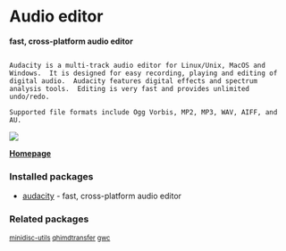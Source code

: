 # Audio editor

__fast, cross-platform audio editor__

```

Audacity is a multi-track audio editor for Linux/Unix, MacOS and
Windows.  It is designed for easy recording, playing and editing of
digital audio.  Audacity features digital effects and spectrum
analysis tools.  Editing is very fast and provides unlimited
undo/redo.

Supported file formats include Ogg Vorbis, MP2, MP3, WAV, AIFF, and AU.

```

![](https://screenshots.debian.net/thumbnail/audacity/)


 **[Homepage](http://audacity.sourceforge.net/)**

### Installed packages

* [audacity](https://packages.debian.org/jessie/audacity) - fast, cross-platform audio editor

### Related packages

<sub> [minidisc-utils](https://packages.debian.org/jessie/minidisc-utils) [qhimdtransfer](https://packages.debian.org/jessie/qhimdtransfer) [gwc](https://packages.debian.org/jessie/gwc)  </sub>
